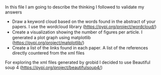 In this file I am going to describe the thinking I followed to validate my answers

- Draw a keyword cloud based on the words found in the abstract of your papers.
    I use the wordcloud library (https://pypi.org/project/wordcloud/)
- Create a visualization showing the number of ﬁgures per article.
    I generated a plot graph using matplotlib (https://pypi.org/project/matplotlib/)
- Create a list of the links found in each paper.
    A list of the references directly countered from the xml files

For exploring the xml files generated by grobid I decided to use Beautiful soup 4 (https://pypi.org/project/beautifulsoup4/)